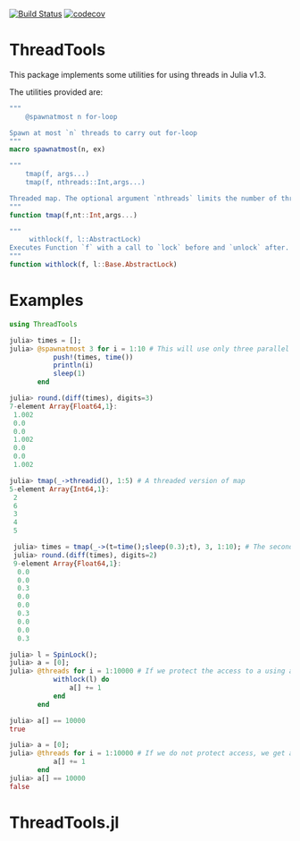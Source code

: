 [![Build Status](https://travis-ci.org/baggepinnen/ThreadTools.jl.svg?branch=master)](https://travis-ci.org/baggepinnen/ThreadTools.jl)
[![codecov](https://codecov.io/gh/baggepinnen/ThreadTools.jl/branch/master/graph/badge.svg)](https://codecov.io/gh/baggepinnen/ThreadTools.jl)

# ThreadTools
This package implements some utilities for using threads in Julia v1.3.

The utilities provided are:
```julia
"""
    @spawnatmost n for-loop

Spawn at most `n` threads to carry out for-loop
"""
macro spawnatmost(n, ex)

"""
    tmap(f, args...)
    tmap(f, nthreads::Int,args...)

Threaded map. The optional argument `nthreads` limits the number of threads used in parallel.
"""
function tmap(f,nt::Int,args...)

"""
     withlock(f, l::AbstractLock)
Executes Function `f` with a call to `lock` before and `unlock` after. The lock is unlocked even if `f` throws an exception.
"""
function withlock(f, l::Base.AbstractLock)
```

# Examples
```julia
using ThreadTools

julia> times = [];
julia> @spawnatmost 3 for i = 1:10 # This will use only three parallel threads, even if more are avilable
           push!(times, time())
           println(i)
           sleep(1)
       end

julia> round.(diff(times), digits=3)
7-element Array{Float64,1}:
 1.002
 0.0  
 0.0  
 1.002
 0.0  
 0.0  
 1.002

julia> tmap(_->threadid(), 1:5) # A threaded version of map
5-element Array{Int64,1}:
 2
 6
 3
 4
 5

 julia> times = tmap(_->(t=time();sleep(0.3);t), 3, 1:10); # The second argument limits the number of threads used
 julia> round.(diff(times), digits=2)
 9-element Array{Float64,1}:
  0.0
  0.0
  0.3
  0.0
  0.0
  0.3
  0.0
  0.0
  0.3

julia> l = SpinLock();
julia> a = [0];
julia> @threads for i = 1:10000 # If we protect the access to a using a lock, this works as expected
           withlock(l) do
               a[] += 1
           end
       end

julia> a[] == 10000
true

julia> a = [0];
julia> @threads for i = 1:10000 # If we do not protect access, we get a nondeterministic result
           a[] += 1
       end
julia> a[] == 10000
false
```
# ThreadTools.jl
